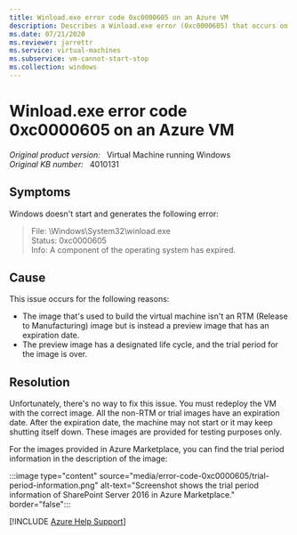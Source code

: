 ```yaml
---
title: Winload.exe error code 0xc0000605 on an Azure VM
description: Describes a Winload.exe error (0xc0000605) that occurs on an Azure virtual machine (VM).
ms.date: 07/21/2020
ms.reviewer: jarrettr
ms.service: virtual-machines
ms.subservice: vm-cannot-start-stop
ms.collection: windows
---
```

# Winload.exe error code 0xc0000605 on an Azure VM

_Original product version:_ &nbsp; Virtual Machine running Windows  
_Original KB number:_ &nbsp; 4010131

## Symptoms

Windows doesn't start and generates the following error:

> File: \Windows\System32\winload.exe  
Status: 0xc0000605  
Info: A component of the operating system has expired.

## Cause

This issue occurs for the following reasons:

- The image that's used to build the virtual machine isn't an RTM (Release to Manufacturing) image but is instead a preview image that has an expiration date.
- The preview image has a designated life cycle, and the trial period for the image is over.

## Resolution

Unfortunately, there's no way to fix this issue. You must redeploy the VM with the correct image. All the non-RTM or trial images have an expiration date. After the expiration date, the machine may not start or it may keep shutting itself down. These images are provided for testing purposes only.

For the images provided in Azure Marketplace, you can find the trial period information in the description of the image:

:::image type="content" source="media/error-code-0xc0000605/trial-period-information.png" alt-text="Screenshot shows the trial period information of SharePoint Server 2016 in Azure Marketplace." border="false":::

[!INCLUDE [Azure Help Support](../../includes/azure-help-support.md)]
